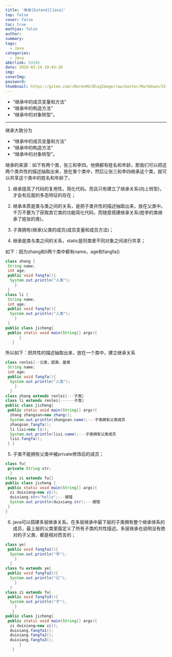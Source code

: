 ```yaml
---
title: '继承[Extend][Java]'
top: false
cover: false
toc: true
mathjax: false
author: 
summary: 
tags:
  - Java
categories:
  - Java
abbrlink: 53195
date: 2020-03-24 19:43:10
img:
coverImg:
password:
thumbnail: https://gitee.com//BorenHU/BlogImage/raw/master/MarkDown/25.jpg
---
```


- “继承中的成员变量和方法”
- “继承中的构造方法”
- “继承中的对象转型”。

<!-- more -->

---


继承大致分为

- “继承中的成员变量和方法”
- “继承中的构造方法”
- “继承中的对象转型”。

继承的来源：如下有两个类，张三和李四，他俩都有姓名和年龄，那我们可以把这两个类共性的描述抽取出来，放在某个类中，然后让张三和李四继承这个类，就可以共享这个类中的姓名和年龄了。

1. 继承提高了代码的复用性，简化代码。而且只有建立了继承关系(向上转型)，才会有后面的多态特征的存在；

2. 继承本质是类与类之间的关系，是把子类共性的描述抽取出来，放在父类中。千万不要为了获取其它类的功能简化代码，而随意搭建继承关系(姓李的类继承了姓张的类)。

3. 子类拥有(继承)父类的成员(成员变量和成员方法)；

4. 继承是类与类之间的关系，static是同类里不同对象之间进行共享；


如下：因为zhang和li两个类中都有name，age和fangfa()

```java
class zhang {
 String name;
 int age;
 public void fangfa(){
  System.out.println("人类");
    }
 }
class li {
 String name;
 int age;
 public void fangfa(){
  System.out.println("人类");
    }
 }
public class jicheng{
 public static void main(String[] args){
      }
   }
```



所以如下：把共性的描述抽取出来，放在一个类中，建立继承关系

```java
class renlei{--父类，超类，基类
 String name;
 int age;
 public void fangfa(){
  System.out.println("人类");
    }
  }
class zhang extends renlei{---子类}
class li extends renlei{------子类}
public class jicheng{
 public static void main(String[] args){
  zhang zhangsan=new zhang();
  System.out.println(zhangsan.name);---子类拥有父类成员
  zhangsan.fangfa();
  li lisi=new li();
  System.out.println(lisi.name);---子类拥有父类成员
  lisi.fangfa();
 } }


```

5. 子类不能拥有父类中被private修饰后的成员；

```java
class fu{
 private String str;
  }
class zi extends fu{}
public class jicheng {
 public static void main(String[] args){    
  zi duixiang=new zi();
  duixiang.str="hello";---报错
  System.out.println(duixiang.str);---报错
 }
}
```



6. java可以搭建多层继承关系。在多层继承中最下层的子类拥有整个继承体系的成员，最上层的父类里面定义了所有子类的共性描述。多层继承也说明没有绝对的子父类，都是相对而言的；

```java
class ye{
 public void fangfa1(){
  System.out.println("爷");
    }
  }
class fu extends ye{
 public void fangfa2(){
  System.out.println("父");
    }
  }
class zi extends fu{
 public void fangfa3(){
  System.out.println("子");
    }
   }
public class jicheng{
 public static void main(String[] args){
  zi duixiang=new zi();
  duixiang.fangfa1();
  duixiang.fangfa2();
  duixiang.fangfa3();
      }
   }
```





